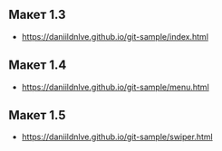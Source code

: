 ## Макет 1.3

- https://daniildnlve.github.io/git-sample/index.html

## Макет 1.4

- https://daniildnlve.github.io/git-sample/menu.html

## Макет 1.5

- https://daniildnlve.github.io/git-sample/swiper.html
